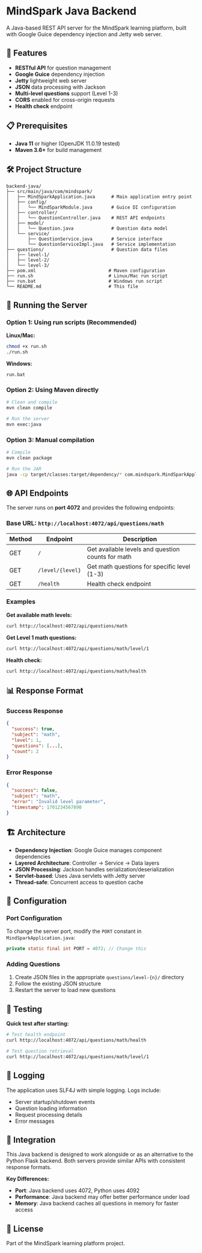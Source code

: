 # MindSpark Java Backend

A Java-based REST API server for the MindSpark learning platform, built with Google Guice dependency injection and Jetty web server.

## 🚀 Features

- **RESTful API** for question management
- **Google Guice** dependency injection
- **Jetty** lightweight web server
- **JSON** data processing with Jackson
- **Multi-level questions** support (Level 1-3)
- **CORS** enabled for cross-origin requests
- **Health check** endpoint

## 📋 Prerequisites

- **Java 11** or higher (OpenJDK 11.0.19 tested)
- **Maven 3.6+** for build management

## 🛠 Project Structure

```
backend-java/
├── src/main/java/com/mindspark/
│   ├── MindSparkApplication.java      # Main application entry point
│   ├── config/
│   │   └── MindSparkModule.java       # Guice DI configuration
│   ├── controller/
│   │   └── QuestionController.java    # REST API endpoints
│   ├── model/
│   │   └── Question.java              # Question data model
│   └── service/
│       ├── QuestionService.java       # Service interface
│       └── QuestionServiceImpl.java   # Service implementation
├── questions/                         # Question data files
│   ├── level-1/
│   ├── level-2/
│   └── level-3/
├── pom.xml                           # Maven configuration
├── run.sh                            # Linux/Mac run script
├── run.bat                           # Windows run script
└── README.md                         # This file
```

## 🏃 Running the Server

### Option 1: Using run scripts (Recommended)

**Linux/Mac:**
```bash
chmod +x run.sh
./run.sh
```

**Windows:**
```batch
run.bat
```

### Option 2: Using Maven directly

```bash
# Clean and compile
mvn clean compile

# Run the server
mvn exec:java
```

### Option 3: Manual compilation

```bash
# Compile
mvn clean package

# Run the JAR
java -cp target/classes:target/dependency/* com.mindspark.MindSparkApplication
```

## 🌐 API Endpoints

The server runs on **port 4072** and provides the following endpoints:

### Base URL: `http://localhost:4072/api/questions/math`

| Method | Endpoint | Description |
|--------|----------|-------------|
| GET | `/` | Get available levels and question counts for math |
| GET | `/level/{level}` | Get math questions for specific level (1-3) |
| GET | `/health` | Health check endpoint |

### Examples

**Get available math levels:**
```bash
curl http://localhost:4072/api/questions/math
```

**Get Level 1 math questions:**
```bash
curl http://localhost:4072/api/questions/math/level/1
```

**Health check:**
```bash
curl http://localhost:4072/api/questions/math/health
```

## 📊 Response Format

### Success Response
```json
{
  "success": true,
  "subject": "math",
  "level": 1,
  "questions": [...],
  "count": 2
}
```

### Error Response
```json
{
  "success": false,
  "subject": "math",
  "error": "Invalid level parameter",
  "timestamp": 1701234567890
}
```

## 🏗 Architecture

- **Dependency Injection**: Google Guice manages component dependencies
- **Layered Architecture**: Controller → Service → Data layers
- **JSON Processing**: Jackson handles serialization/deserialization
- **Servlet-based**: Uses Java servlets with Jetty server
- **Thread-safe**: Concurrent access to question cache

## 🔧 Configuration

### Port Configuration
To change the server port, modify the `PORT` constant in `MindSparkApplication.java`:

```java
private static final int PORT = 4072; // Change this
```

### Adding Questions
1. Create JSON files in the appropriate `questions/level-{n}/` directory
2. Follow the existing JSON structure
3. Restart the server to load new questions

## 🧪 Testing

**Quick test after starting:**
```bash
# Test health endpoint
curl http://localhost:4072/api/questions/math/health

# Test question retrieval
curl http://localhost:4072/api/questions/math/level/1
```

## 📝 Logging

The application uses SLF4J with simple logging. Logs include:
- Server startup/shutdown events
- Question loading information
- Request processing details
- Error messages

## 🤝 Integration

This Java backend is designed to work alongside or as an alternative to the Python Flask backend. Both servers provide similar APIs with consistent response formats.

**Key Differences:**
- **Port**: Java backend uses 4072, Python uses 4092
- **Performance**: Java backend may offer better performance under load
- **Memory**: Java backend caches all questions in memory for faster access

## 📄 License

Part of the MindSpark learning platform project. 